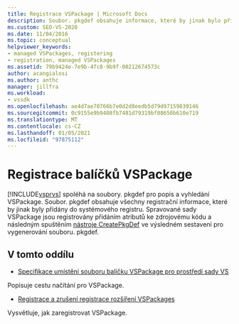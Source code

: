 ```yaml
---
title: Registrace VSPackage | Microsoft Docs
description: Soubor. pkgdef obsahuje informace, které by jinak bylo přidáno do systémového registru. Přečtěte si, jak Visual Studio používá soubory. pkgdef pro popis/vyhledání VSPackage.
ms.custom: SEO-VS-2020
ms.date: 11/04/2016
ms.topic: conceptual
helpviewer_keywords:
- managed VSPackages, registering
- registration, managed VSPackages
ms.assetid: 79b9424e-7e9b-4fc8-9b9f-00212674573c
author: acangialosi
ms.author: anthc
manager: jillfra
ms.workload:
- vssdk
ms.openlocfilehash: ae4d7ae70766b7e0d2d8eedb5d79d97159839146
ms.sourcegitcommit: 0c9155e9b9408fb7481d79319bf08650b610e719
ms.translationtype: MT
ms.contentlocale: cs-CZ
ms.lasthandoff: 01/05/2021
ms.locfileid: "97875112"
---
```

# <a name="registering-vspackages"></a>Registrace balíčků VSPackage
[!INCLUDE[vsprvs](../../code-quality/includes/vsprvs_md.md)] spoléhá na soubory. pkgdef pro popis a vyhledání VSPackage. Soubor. pkgdef obsahuje všechny registrační informace, které by jinak byly přidány do systémového registru. Spravované sady VSPackage jsou registrovány přidáním atributů ke zdrojovému kódu a následným spuštěním [nástroje CreatePkgDef](../../extensibility/internals/createpkgdef-utility.md) ve výsledném sestavení pro vygenerování souboru. pkgdef.

## <a name="in-this-section"></a>V tomto oddílu
- [Specifikace umístění souboru balíčku VSPackage pro prostředí sady VS](../../extensibility/internals/specifying-vspackage-file-location-to-the-vs-shell.md)

 Popisuje cestu načítání pro VSPackage.

- [Registrace a zrušení registrace rozšíření VSPackages](../../extensibility/registering-and-unregistering-vspackages.md)

 Vysvětluje, jak zaregistrovat VSPackage.
